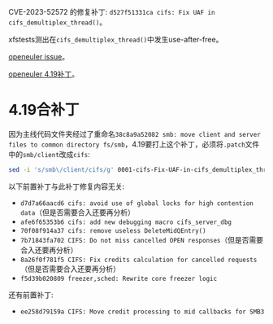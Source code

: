 CVE-2023-52572 的修复补丁: `d527f51331ca cifs: Fix UAF in cifs_demultiplex_thread()`。

xfstests测出在`cifs_demultiplex_thread()`中发生use-after-free。

[openeuler issue](https://gitee.com/src-openeuler/kernel/issues/I95AUA)。

[openeuler 4.19补丁](https://gitee.com/openeuler/kernel/pulls/5298/commits)。

# 4.19合补丁

因为主线代码文件夹经过了重命名`38c8a9a52082 smb: move client and server files to common directory fs/smb`，4.19要打上这个补丁，必须将`.patch`文件中的`smb/client`改成`cifs`:
```sh
sed -i 's/smb\/client/cifs/g' 0001-cifs-Fix-UAF-in-cifs_demultiplex_thread.patch
```

以下前置补丁与此补丁修复内容无关:

- `d7d7a66aacd6 cifs: avoid use of global locks for high contention data`（但是否需要合入还要再分析）
- `afe6f65353b6 cifs: add new debugging macro cifs_server_dbg`
- `70f08f914a37 cifs: remove useless DeleteMidQEntry()`
- `7b71843fa702 CIFS: Do not miss cancelled OPEN responses`（但是否需要合入还要再分析）
- `8a26f0f781f5 CIFS: Fix credits calculation for cancelled requests`（但是否需要合入还要再分析）
- `f5d39b020809 freezer,sched: Rewrite core freezer logic`

还有前置补丁:

- `ee258d79159a CIFS: Move credit processing to mid callbacks for SMB3`
